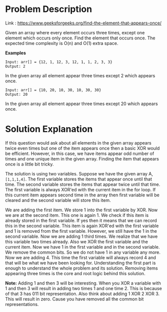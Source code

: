 # Problem Description
Link : https://www.geeksforgeeks.org/find-the-element-that-appears-once/

Given an array where every element occurs three times, except one element which occurs only once. Find the element that occurs once. The expected time complexity is O(n) and O(1) extra space. 

**Examples**


    Input: arr[] = {12, 1, 12, 3, 12, 1, 1, 2, 3, 3} 
    Output: 2 
In the given array all element appear three times except 2 which appears once.



    Input: arr[] = {10, 20, 10, 30, 10, 30, 30} 
    Output: 20 
In the given array all element appear three times except 20 which appears once.

# Solution Explanation
If this question would ask about all elements in the given array appears twice even times but one of the item appears once then a basic XOR would be efficient. However, in this case, we have items appear odd number of times and one unique item in the given array. Finding the item that appears once is a little bit tricky.

The solution is using two variables. Suppose we have the given array A, `[1,1,1,4]`. The first variable stores the items that appear once until that time. The second variable stores the items that appear twice until that time. The first variable is always XOR'ed with the current item in the for loop. If this current item appears second time in the array then first variable will be cleared and the second variable will store this item.

We are adding the first item. We store 1 into the first variable by XOR. Now we are at the second item. This one is again 1. We check if this item is already stored in the first variable. If yes then it means that we can record this in the second variable. This item is again XOR'ed with the first variable and 1 is removed from the first variable. However, we still have the 1 in the second variable. Now we are adding 1 third times. We realize that we have this variable two times already. Also we XOR the first variable and the current item. Now we have 1 in the first variable and in the second variable. We remove the common bits. So we do not have 1 in any variable any more. Now we are adding 4. This time the first variable will always record 4 and that will be what we have been looking for. Understanding the first part is enough to understand the whole problem and its solution. Removing items appearing three times is the core and root logic behind this solution.

**Note:** Adding 1 and then 3 will be interesting. When you XOR a variable with 1 and then 3 will result in adding two times 1 and one time 2. This is because of that 3 has 011 bit representation. Also think about adding 1 XOR 2 XOR 3. This will result in zero. Cause you have removed all the common bit representations.


